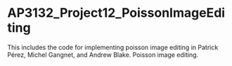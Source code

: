 # AP3132_Project12_PoissonImageEditing
This includes the code for implementing poisson image editing in Patrick Pérez, Michel Gangnet, and Andrew Blake. Poisson image editing. 
